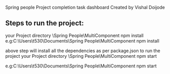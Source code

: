 Spring people Project completion task dashboard
Created by Vishal Doijode

Steps to run the project:
-------------------------
your Project directory \Spring People\MultiComponent npm install
e.g:C:\Users\t530\Documents\Spring People\MultiComponent npm install 

above step will install all the dependencies as per package.json
to run the project your Project directory \Spring People\MultiComponent npm start

e.g:C:\Users\t530\Documents\Spring People\MultiComponent npm start


